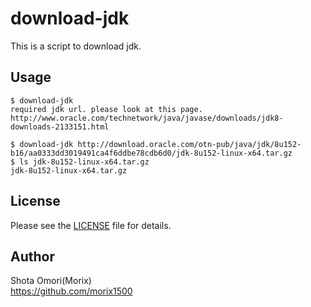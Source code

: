 # download-jdk
This is a script to download jdk.

## Usage
```
$ download-jdk
required jdk url. please look at this page.
http://www.oracle.com/technetwork/java/javase/downloads/jdk8-downloads-2133151.html

$ download-jdk http://download.oracle.com/otn-pub/java/jdk/8u152-b16/aa0333dd3019491ca4f6ddbe78cdb6d0/jdk-8u152-linux-x64.tar.gz
$ ls jdk-8u152-linux-x64.tar.gz
jdk-8u152-linux-x64.tar.gz
```

## License
Please see the [LICENSE](./LICENSE) file for details.  

## Author
Shota Omori(Morix)  
https://github.com/morix1500
